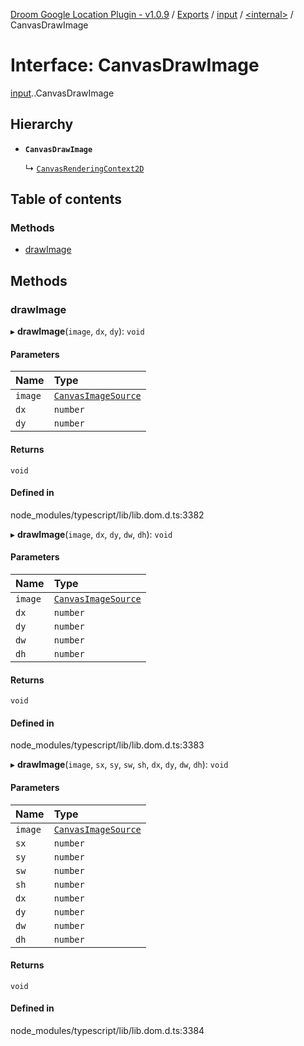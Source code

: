 [Droom Google Location Plugin - v1.0.9](../README.md) / [Exports](../modules.md) / [input](../modules/input.md) / [<internal\>](../modules/input._internal_.md) / CanvasDrawImage

# Interface: CanvasDrawImage

[input](../modules/input.md).[<internal>](../modules/input._internal_.md).CanvasDrawImage

## Hierarchy

- **`CanvasDrawImage`**

  ↳ [`CanvasRenderingContext2D`](input._internal_.CanvasRenderingContext2D.md)

## Table of contents

### Methods

- [drawImage](input._internal_.CanvasDrawImage.md#drawimage)

## Methods

### drawImage

▸ **drawImage**(`image`, `dx`, `dy`): `void`

#### Parameters

| Name | Type |
| :------ | :------ |
| `image` | [`CanvasImageSource`](../modules/input._internal_.md#canvasimagesource) |
| `dx` | `number` |
| `dy` | `number` |

#### Returns

`void`

#### Defined in

node_modules/typescript/lib/lib.dom.d.ts:3382

▸ **drawImage**(`image`, `dx`, `dy`, `dw`, `dh`): `void`

#### Parameters

| Name | Type |
| :------ | :------ |
| `image` | [`CanvasImageSource`](../modules/input._internal_.md#canvasimagesource) |
| `dx` | `number` |
| `dy` | `number` |
| `dw` | `number` |
| `dh` | `number` |

#### Returns

`void`

#### Defined in

node_modules/typescript/lib/lib.dom.d.ts:3383

▸ **drawImage**(`image`, `sx`, `sy`, `sw`, `sh`, `dx`, `dy`, `dw`, `dh`): `void`

#### Parameters

| Name | Type |
| :------ | :------ |
| `image` | [`CanvasImageSource`](../modules/input._internal_.md#canvasimagesource) |
| `sx` | `number` |
| `sy` | `number` |
| `sw` | `number` |
| `sh` | `number` |
| `dx` | `number` |
| `dy` | `number` |
| `dw` | `number` |
| `dh` | `number` |

#### Returns

`void`

#### Defined in

node_modules/typescript/lib/lib.dom.d.ts:3384
